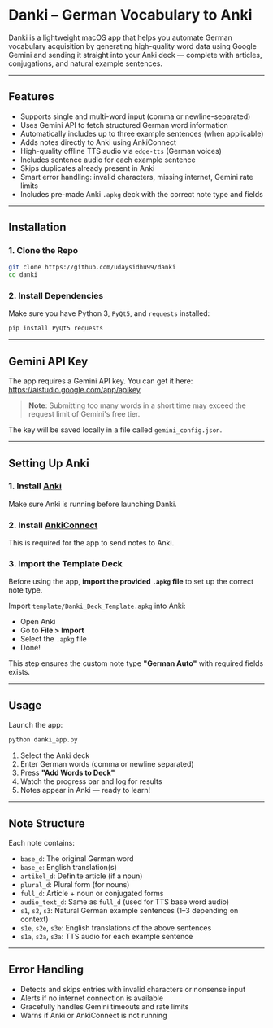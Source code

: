 # Danki – German Vocabulary to Anki 

Danki is a lightweight macOS app that helps you automate German vocabulary acquisition by generating high-quality word data using Google Gemini and sending it straight into your Anki deck — complete with articles, conjugations, and natural example sentences.

---

## Features

- Supports single and multi-word input (comma or newline-separated)
- Uses Gemini API to fetch structured German word information
- Automatically includes up to three example sentences (when applicable)
- Adds notes directly to Anki using AnkiConnect
- High-quality offline TTS audio via `edge-tts` (German voices)
- Includes sentence audio for each example sentence
- Skips duplicates already present in Anki
- Smart error handling: invalid characters, missing internet, Gemini rate limits
- Includes pre-made Anki `.apkg` deck with the correct note type and fields

---

## Installation

### 1. Clone the Repo
```bash
git clone https://github.com/udaysidhu99/danki
cd danki
```

### 2. Install Dependencies
Make sure you have Python 3, `PyQt5`, and `requests` installed:
```bash
pip install PyQt5 requests
```

---

## Gemini API Key

The app requires a Gemini API key. You can get it here:  
https://aistudio.google.com/app/apikey

> **Note**: Submitting too many words in a short time may exceed the request limit of Gemini's free tier.

The key will be saved locally in a file called `gemini_config.json`.

---

## Setting Up Anki

### 1. Install [Anki](https://apps.ankiweb.net/)
Make sure Anki is running before launching Danki.

### 2. Install [AnkiConnect](https://ankiweb.net/shared/info/2055492159)
This is required for the app to send notes to Anki.

### 3. Import the Template Deck
Before using the app, **import the provided `.apkg` file** to set up the correct note type.

Import `template/Danki_Deck_Template.apkg` into Anki:
- Open Anki
- Go to **File > Import**
- Select the `.apkg` file
- Done!

This step ensures the custom note type **"German Auto"** with required fields exists.

---

## Usage

Launch the app:
```bash
python danki_app.py
```

1. Select the Anki deck
2. Enter German words (comma or newline separated)
3. Press **"Add Words to Deck"**
4. Watch the progress bar and log for results
5. Notes appear in Anki — ready to learn!

---

## Note Structure

Each note contains:
- `base_d`: The original German word
- `base_e`: English translation(s)
- `artikel_d`: Definite article (if a noun)
- `plural_d`: Plural form (for nouns)
- `full_d`: Article + noun or conjugated forms
- `audio_text_d`: Same as `full_d` (used for TTS base word audio)
- `s1`, `s2`, `s3`: Natural German example sentences (1–3 depending on context)
- `s1e`, `s2e`, `s3e`: English translations of the above sentences
- `s1a`, `s2a`, `s3a`: TTS audio for each example sentence

---



## Error Handling

- Detects and skips entries with invalid characters or nonsense input
- Alerts if no internet connection is available
- Gracefully handles Gemini timeouts and rate limits
- Warns if Anki or AnkiConnect is not running
